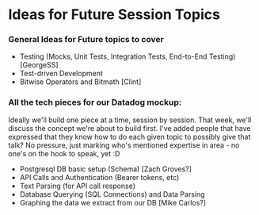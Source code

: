 # Ideas for Future Session Topics

### General Ideas for Future topics to cover
- Testing (Mocks, Unit Tests, Integration Tests, End-to-End Testing) [GeorgeSS]
- Test-driven Development
- Bitwise Operators and Bitmath [Clint]

### All the tech pieces for our Datadog mockup: 
Ideally we'll build one piece at a time, session by session. That week, we'll discuss the concept we're about to build first. I've added people that have expressed that they know how to do each given topic to possibly give that talk? No pressure,  just marking who's mentioned expertise in area - no one's on the hook to speak, yet :D

- Postgresql DB basic setup (Schema) [Zach Groves?]
- API Calls and Authentication (Bearer tokens, etc)
- Text Parsing (for API call response)
- Database Querying (SQL Connections) and Data Parsing
- Graphing the data we extract from our DB [Mike Carlos?]

